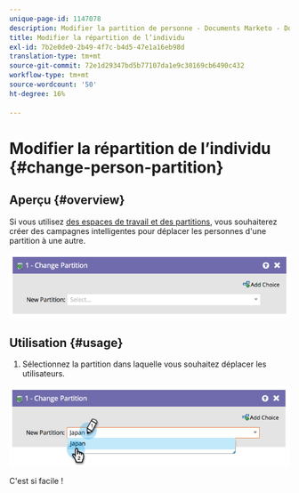 ```yaml
---
unique-page-id: 1147078
description: Modifier la partition de personne - Documents Marketo - Documentation du produit
title: Modifier la répartition de l’individu
exl-id: 7b2e0de0-2b49-4f7c-b4d5-47e1a16eb98d
translation-type: tm+mt
source-git-commit: 72e1d29347bd5b77107da1e9c30169cb6490c432
workflow-type: tm+mt
source-wordcount: '50'
ht-degree: 16%

---
```


# Modifier la répartition de l’individu {#change-person-partition}

## Aperçu {#overview}

Si vous utilisez [des espaces de travail et des partitions](/help/marketo/product-docs/administration/workspaces-and-person-partitions/understanding-workspaces-and-person-partitions.md), vous souhaiterez créer des campagnes intelligentes pour déplacer les personnes d&#39;une partition à une autre.

![](assets/one-3.png)

## Utilisation {#usage}

1. Sélectionnez la partition dans laquelle vous souhaitez déplacer les utilisateurs.

![](assets/two-3.png)

C&#39;est si facile !
